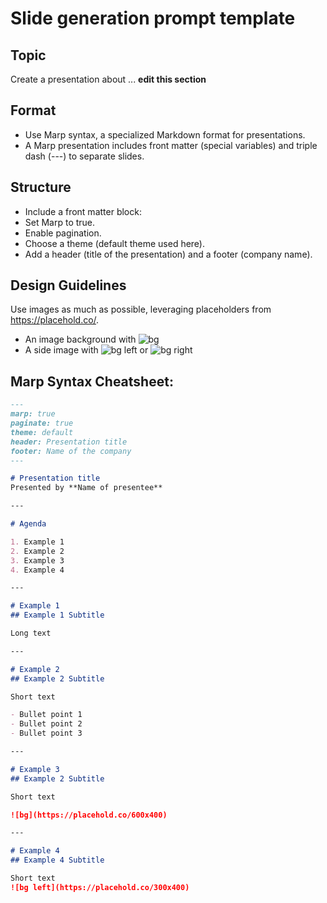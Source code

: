 # Slide generation prompt template

## Topic
Create a presentation about ... **edit this section**

## Format
- Use Marp syntax, a specialized Markdown format for presentations.
- A Marp presentation includes front matter (special variables) and triple dash (---) to separate slides.

## Structure
- Include a front matter block:
- Set Marp to true.
- Enable pagination.
- Choose a theme (default theme used here).
- Add a header (title of the presentation) and a footer (company name).

## Design Guidelines
Use images as much as possible, leveraging placeholders from https://placehold.co/.
- An image background with ![bg](https://placehold.co/600x400)
- A side image with ![bg left](https://placehold.co/300x400) or ![bg right](https://placehold.co/300x400)


## Marp Syntax Cheatsheet:


```markdown
---
marp: true
paginate: true
theme: default
header: Presentation title
footer: Name of the company
---

# Presentation title
Presented by **Name of presentee**

---

# Agenda

1. Example 1
2. Example 2
3. Example 3
4. Example 4

---

# Example 1
## Example 1 Subtitle

Long text

---

# Example 2
## Example 2 Subtitle

Short text

- Bullet point 1
- Bullet point 2
- Bullet point 3

---

# Example 3
## Example 2 Subtitle

Short text

![bg](https://placehold.co/600x400)

---

# Example 4
## Example 4 Subtitle

Short text
![bg left](https://placehold.co/300x400)


```


